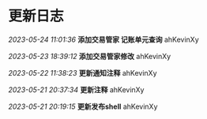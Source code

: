 # 更新日志

  *2023-05-24 11:01:36*  **添加交易管家 记账单元查询**    ahKevinXy  

  *2023-05-23 18:39:12*  **添加交易管家修改**    ahKevinXy  

  *2023-05-22 11:38:23*  **更新通知注释**    ahKevinXy

  *2023-05-21 20:37:34*  **更新注释**    ahKevinXy  

  *2023-05-21 20:19:15*  **更新发布shell**    ahKevinXy  

  






 




